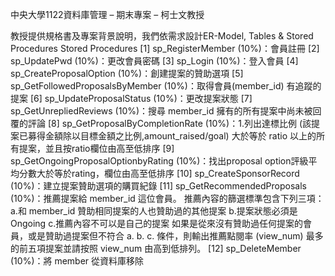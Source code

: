 中央大學1122資料庫管理 – 期末專案 – 柯士文教授

教授提供規格書及專案背景說明，我們依需求設計ER-Model, Tables & Stored Procedures
Stored Procedures
[1] sp_RegisterMember (10%)：會員註冊
[2] sp_UpdatePwd (10%)：更改會員密碼
[3] sp_Login (10%)：登入會員
[4] sp_CreateProposalOption (10%)：創建提案的贊助選項
[5] sp_GetFollowedProposalsByMember (10%)：取得會員(member_id) 有追蹤的提案
[6] sp_UpdateProposalStatus (10%)：更改提案狀態
[7] sp_GetUnrepliedReviews (10%)：搜尋 member_id 擁有的所有提案中尚未被回覆的評論
[8] sp_GetProposalByCompletionRate (10%)：1.列出達標比例 (該提案已募得金額除以目標金額之比例,amount_raised/goal) 大於等於 ratio 以上的所有提案，並且按ratio欄位由高至低排序
[9] sp_GetOngoingProposalOptionbyRating (10%)：找出proposal option評級平均分數大於等於rating，欄位由高至低排序
[10] sp_CreateSponsorRecord (10%)：建立提案贊助選項的購買紀錄
[11] sp_GetRecommendedProposals (10%)：推薦提案給 member_id 這位會員。
  推薦內容的篩選標準包含下列三項：
  a.和 member_id 贊助相同提案的人也贊助過的其他提案
  b.提案狀態必須是 Ongoing
  c.推薦內容不可以是自己的提案
  如果是從來沒有贊助過任何提案的會員，或是贊助過提案但不符合 a. b. c. 條件，則輸出推薦點閱率 (view_num) 最多的前五項提案並請按照  view_num 由高到低排列。
[12] sp_DeleteMember (10%)：將 member 從資料庫移除

